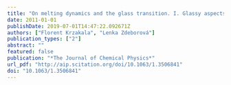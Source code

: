 ```yaml
---
title: "On melting dynamics and the glass transition. I. Glassy aspects of melting dynamics"
date: 2011-01-01
publishDate: 2019-07-01T14:47:22.092671Z
authors: ["Florent Krzakala", "Lenka Zdeborová"]
publication_types: ["2"]
abstract: ""
featured: false
publication: "*The Journal of Chemical Physics*"
url_pdf: "http://aip.scitation.org/doi/10.1063/1.3506841"
doi: "10.1063/1.3506841"
---
```


